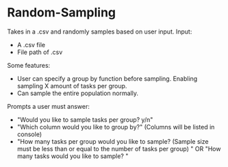 # Random-Sampling
Takes in a .csv and randomly samples based on user input.
Input:
- A .csv file
- File path of .csv

Some features:
- User can specify a group by function before sampling. Enabling sampling X amount of tasks per group.
- Can sample the entire population normally.

Prompts a user must answer:

- "Would you like to sample tasks per group? y/n"
- "Which column would you like to group by?" (Columns will be listed in console)
- "How many tasks per group would you like to sample? (Sample size must be less than or equal to the number of tasks per group) " OR "How many tasks would you like to sample? "

